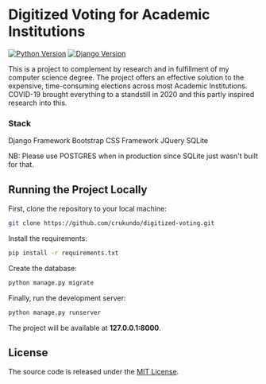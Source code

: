 # Digitized Voting for Academic Institutions

[![Python Version](https://img.shields.io/badge/python-3.7-brightgreen.svg)](https://python.org)
[![Django Version](https://img.shields.io/badge/django-3.1-brightgreen.svg)](https://djangoproject.com)

This is a project to complement by research and in fulfillment of my computer science degree. The project offers an effective solution to the expensive, time-consuming elections across most Academic Institutions. COVID-19 brought everything to a standstill in 2020 and this partly inspired research into this. 

### Stack ###
Django Framework
Bootstrap CSS Framework
JQuery
SQLite

NB: Please use POSTGRES when in production since SQLite just wasn't built for that.

## Running the Project Locally

First, clone the repository to your local machine:

```bash
git clone https://github.com/crukundo/digitized-voting.git
```

Install the requirements:

```bash
pip install -r requirements.txt
```

Create the database:

```bash
python manage.py migrate
```

Finally, run the development server:

```bash
python manage.py runserver
```

The project will be available at **127.0.0.1:8000**.


## License

The source code is released under the [MIT License](https://github.com/crukundo/digitized-voting/blob/master/LICENSE).
